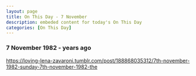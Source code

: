 ```yaml
---
layout: page
title: On This Day - 7 November
description: embeded content for today's On This Day
categories: [On This Day]
---
```


### 7 November 1982 - <span id="age1"></span> years ago

 <div class="tumblr-post" data-href="https://embed.tumblr.com/embed/post/EL5qzF68tHkfhqTj4tuwlw/188868035312" data-did="31cb9c3c32f13389403fabbb0bfa85264bd1d191"><a href="https://loving-lena-zavaroni.tumblr.com/post/188868035312/7th-november-1982-sunday-7th-november-1982-the">https://loving-lena-zavaroni.tumblr.com/post/188868035312/7th-november-1982-sunday-7th-november-1982-the</a></div>  <script async src="https://assets.tumblr.com/post.js"></script>

<!-- Script for calculating number of years ago -->
<script>
var dob = '19821107';
var year = Number(dob.substr(0, 4));
var month = Number(dob.substr(4, 2)) - 1;
var day = Number(dob.substr(6, 2));
var today = new Date();
var age1 = today.getFullYear() - year;
if (today.getMonth() < month || (today.getMonth() == month && today.getDate() < day)) {
age1--;
}
document.getElementById("age1").innerHTML=age1;
</script>

<!--
Sunday 3rd November 1996, Lena tried to commit suicide at The montreux Clinic. She took an overdose of anti depressants which she had been squirreling away, she was found fast asleep the following day by Gay Pankhurst.
-->

